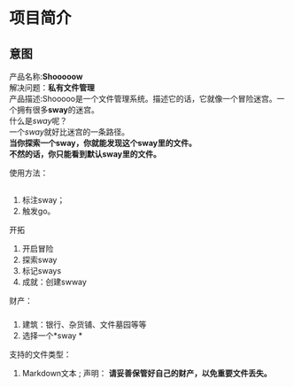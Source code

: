 # 项目简介

## 意图

产品名称:**Shooooow**  
解决问题：**私有文件管理**  
产品描述:Shooooo是一个文件管理系统。描述它的话，它就像一个冒险迷宫。一个拥有很多**sway**的迷宫。  
什么是*sway*呢？  
一个*sway*就好比迷宫的一条路径。  
**当你探索一个sway，你就能发现这个sway里的文件。  
不然的话，你只能看到默认sway里的文件。**  

使用方法：
##
1. 标注sway；
2. 触发go。

开拓
1. 开启冒险  
2. 探索sway  
3. 标记sways  
4. 成就：创建swway

财产：
###
1. 建筑：银行、杂货铺、文件墓园等等 
2. 选择一个*sway  *

支持的文件类型：
1)	Markdown文本 ;
声明：
**请妥善保管好自己的财产，以免重要文件丢失。**
